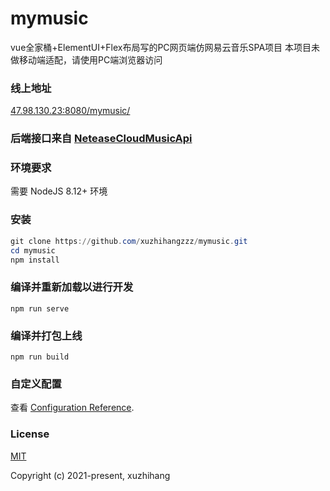 # mymusic

vue全家桶+ElementUI+Flex布局写的PC网页端仿网易云音乐SPA项目
本项目未做移动端适配，请使用PC端浏览器访问

### 线上地址
[47.98.130.23:8080/mymusic/](http://47.98.130.23:8080/mymusic/#/home)

### 后端接口来自 [NeteaseCloudMusicApi](https://github.com/Binaryify/NeteaseCloudMusicApi)

### 环境要求

需要 NodeJS 8.12+ 环境

### 安装

```powershell
git clone https://github.com/xuzhihangzzz/mymusic.git
cd mymusic
npm install
```

### 编译并重新加载以进行开发
```
npm run serve
```

### 编译并打包上线
```
npm run build
```

### 自定义配置
查看 [Configuration Reference](https://cli.vuejs.org/config/).

### License

[MIT](https://opensource.org/licenses/MIT)

Copyright (c) 2021-present, xuzhihang

